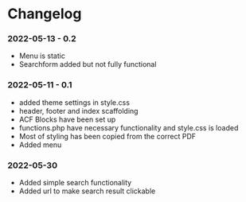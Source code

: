 # Changelog


### 2022-05-13 - 0.2
- Menu is static
- Searchform added but not fully functional

### 2022-05-11 - 0.1
- added theme settings in style.css
- header, footer and index scaffolding
- ACF Blocks have been set up
- functions.php have necessary functionality and style.css is loaded
- Most of styling has been copied from the correct PDF
- Added menu 

### 2022-05-30
- Added simple search functionality
- Added url to make search result clickable